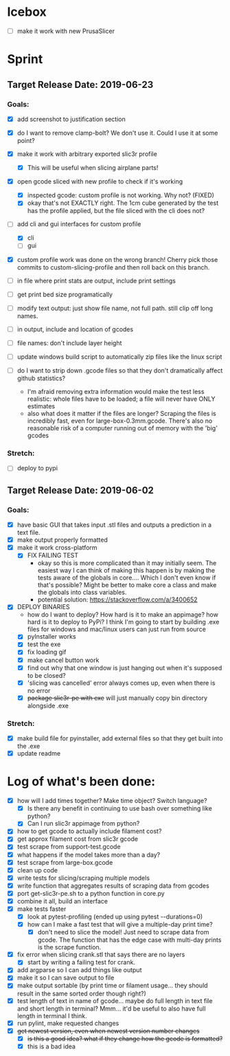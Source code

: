# Icebox
 - [ ] make it work with new PrusaSlicer

# Sprint
## Target Release Date: 2019-06-23
### Goals:
 - [x] add screenshot to justification section
 - [x] do I want to remove clamp-bolt? We don't use it. Could I use it at some
   point?

 - [x] make it work with arbitrary exported slic3r profile
   - [x] This will be useful when slicing airplane parts!
 - [x] open gcode sliced with new profile to check if it's working
   - [x] inspected gcode: custom profile is not working. Why not? (FIXED)
   - [x] okay that's not EXACTLY right. The 1cm cube generated by the test has
     the profile applied, but the file sliced with the cli does not?
 - [ ] add cli and gui interfaces for custom profile
   - [x] cli
   - [ ] gui
 - [x] custom profile work was done on the wrong branch! Cherry pick those
   commits to custom-slicing-profile and then roll back on this branch.
 - [ ] in file where print stats are output, include print settings
 - [ ] get print bed size programatically

 - [ ] modify text output: just show file name, not full path. still clip off
   long names.
 - [ ] in output, include and location of gcodes
 - [ ] file names: don't include layer height

 - [ ] update windows build script to automatically zip files like the linux
   script
 - [ ] do I want to strip down .gcode files so that they don't dramatically
   affect github statistics?
    - I'm afraid removing extra information would make the test less realistic:
      whole files have to be loaded; a file will never have ONLY estimates
    - also what does it matter if the files are longer? Scraping the files is
      incredibly fast, even for large-box-0.3mm.gcode. There's also no
      reasonable risk of a computer running out of memory with the 'big' gcodes
### Stretch:
 - [ ] deploy to pypi

## Target Release Date: 2019-06-02
### Goals:
 - [x] have basic GUI that takes input .stl files and outputs a prediction in a
   text file.
 - [x] make output properly formatted
 - [x] make it work cross-platform
   - [x] FIX FAILING TEST
     - okay so this is more complicated than it may 
     initially seem. The easiest way I can think of making this happen is by
     making the tests aware of the globals in core.... Which I don't even know
     if that's possible? Might be better to make core a class and make the
     globals into class variables.
     - potential solution: https://stackoverflow.com/a/3400652
 - [x] DEPLOY BINARIES
   - how do I want to deploy? How hard is it to make an appimage? 
     how hard is it to deploy to PyPi? I think I'm going to start by 
     building .exe files for windows and mac/linux users can just 
     run from source
   - [x] pyInstaller works
   - [x] test the exe
   - [x] fix loading gif
   - [x] make cancel button work
   - [x] find out why that one window is just hanging out when it's supposed to
     be closed?
   - [x] 'slicing was cancelled' error always comes up, even when there is no
     error
   - [x] ~~package slic3r-pe with exe~~ will just manually copy bin directory 
   alongside .exe

### Stretch:
 - [x] make build file for pyinstaller, add external files so that they get
   built into the .exe
 - [x] update readme

# Log of what's been done:
 - [x] how will I add times together? Make time object? Switch language?
   - [x] Is there any benefit in continuing to use bash over something like
         python?
   - [x] Can I run slic3r appimage from python?
 - [x] how to get gcode to actually include filament cost?
 - [x] get approx filament cost from slic3r gcode
 - [x] test scrape from support-test.gcode
 - [x] what happens if the model takes more than a day?
 - [x] test scrape from large-box.gcode
 - [x] clean up code
 - [x] write tests for slicing/scraping multiple models
 - [x] write function that aggregates results of scraping data from gcodes
 - [x] port get-slic3r-pe.sh to a python function in core.py
 - [x] combine it all, build an interface
 - [x] make tests faster
   - [x] look at pytest-profiling (ended up using pytest --durations=0)
   - [x] how can I make a fast test that will give a multiple-day print time?
     - [x] don't need to slice the model! Just need to scrape data from gcode.
       The function that has the edge case with multi-day prints is the scrape
       function.
 - [x] fix error when slicing crank.stl that says there are no layers
   - [x] start by writing a failing test for crank.
 - [x] add argparse so I can add things like output
 - [x] make it so I can save output to file
 - [x] make output sortable (by print time or filament usage... they should
       result in the same sorted order though right?)
 - [x] test length of text in name of gcode... maybe do full length in text
       file and short length in terminal? Mmm... it'd be useful to also have
       full length in terminal I think.
 - [x] run pylint, make requested changes
 - [x] ~~get newest version, even when newest version number changes~~
   - [x] ~~is this a good idea? what if they change how the gcode is
     formatted?~~
   - [x] this is a bad idea
